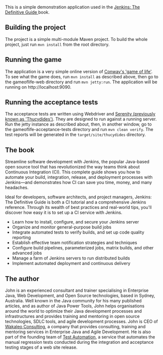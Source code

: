 This is a simple demonstration application used in the [ Jenkins: The Definitive Guide ](http://wakaleo.com/books/jenkins-the-definitive-guide) book.
## Building the project

The project is a simple multi-module Maven project. To build the whole project, just run `mvn install` from the root directory.

## Running the game

The application is a very simple online version of [Conway's 'game of life'](http://en.wikipedia.org/wiki/Conway's_Game_of_Life). To see what the game does, run `mvn install` as described above, then go to the gameoflife-web directory and run `mvn jetty:run`. The application will be running on http://localhost:9090.

## Running the acceptance tests

The acceptance tests are written using Webdriver and [Serenity (previously known as 'Thucydides')](http://thucydides.info). They are designed to run against a running server. Run the jetty instance as described about, then, in another window, go to the gameoflife-acceptance-tests directory and run `mvn clean verify`. The test reports will be generated in the `target/site/thucydides` directory.

## The book

Streamline software development with Jenkins, the popular Java-based open source tool that has revolutionized the way teams think about Continuous Integration (CI). This complete guide shows you how to automate your build, integration, release, and deployment processes with Jenkins—and demonstrates how CI can save you time, money, and many headaches.

Ideal for developers, software architects, and project managers, Jenkins: The Definitive Guide is both a CI tutorial and a comprehensive Jenkins reference. Through its wealth of best practices and real-world tips, you'll discover how easy it is to set up a CI service with Jenkins.

 - Learn how to install, configure, and secure your Jenkins server
 - Organize and monitor general-purpose build jobs
 - Integrate automated tests to verify builds, and set up code quality reporting
 - Establish effective team notification strategies and techniques
 - Configure build pipelines, parameterized jobs, matrix builds, and other advanced jobs
 - Manage a farm of Jenkins servers to run distributed builds
 - Implement automated deployment and continuous delivery

## The author

John is an experienced consultant and trainer specialising in Enterprise Java, Web Development, and Open Source technologies, based in Sydney, Australia. Well known in the Java community for his many published articles, and as author of Java Power Tools, John helps organisations around the world to optimize their Java development processes and infrastructures and provides training and mentoring in open source technologies, SDLC tools, and agile development processes. John is CEO of [Wakaleo Consulting](http://www.wakaleo.com), a company that provides consulting, training and mentoring services in Enterprise Java and Agile Development. He is also part of the founding team of [Test Automation](http://www.testautomation.com.au/), a service that automates the manual regression tests conducted during the integration and acceptance testing stages of a web site release.
